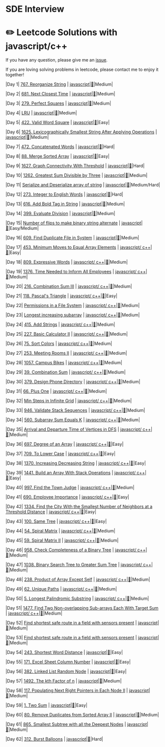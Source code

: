 # SDE Interview
# :pencil2: Leetcode Solutions with javascript/c++

If you have any question, please give me an [issue](https://github.com/swolecoder/365DaysOfAlgorithm/issues).

If you are loving solving problems in leetcode, please contact me to enjoy it together!

<!-- (Notes: :lock: means you need to buy a book from Leetcode to unlock the problem) -->

<!-- |  #  | Title | Source Code | Article | Difficulty |
| :-: | :---: | :---------: | :-----: | :--------: | -->

|Day 1| [767. Reorganize String](https://leetcode.com/problems/reorganize-string/) | [javascript]()|[:memo:](https://leetcode.com/problems/reorganize-string/)|Medium|

|Day 2| [681. Next Closest Time](https://leetcode.com/problems/next-closest-time/) | [javascript]()|[:memo:](https://leetcode.com/problems/next-closest-time/)|Medium|

|Day 3| [279. Perfect Squares](https://leetcode.com/problems/perfect-squares/) | [javascript]()|[:memo:](https://leetcode.com/problems/perfect-squares/)|Medium|

|Day 4| [LRU]() | [javascript]()|[:memo:]()|Medium|

|Day 5| [422. Valid Word Square](https://leetcode.com/problems/valid-word-square/) | [javascript]()|[:memo:](https://leetcode.com/problems/valid-word-square/)|Easy|

|Day 6| [1625. Lexicographically Smallest String After Applying Operations](https://leetcode.com/problems/lexicographically-smallest-string-after-applying-operations/) | [javascript]()|[:memo:](https://leetcode.com/problems/lexicographically-smallest-string-after-applying-operations/)|Medium|


|Day 7| [472. Concatenated Words](https://leetcode.com/problems/concatenated-words/) | [javascript]()|[:memo:](https://leetcode.com/problems/concatenated-words/)|Hard|

|Day 8| [88. Merge Sorted Array](https://leetcode.com/problems/merge-sorted-array/) | [javascript]()|[:memo:](https://leetcode.com/problems/merge-sorted-array/)|Easy|

|Day 9| [1627. Graph Connectivity With Threshold](https://leetcode.com/problems/graph-connectivity-with-threshold/) | [javascript]()|[:memo:](https://leetcode.com/problems/graph-connectivity-with-threshold/)|Hard|

|Day 10| [1262. Greatest Sum Divisible by Three](https://leetcode.com/problems/greatest-sum-divisible-by-three/) | [javascript]()|[:memo:](https://leetcode.com/problems/greatest-sum-divisible-by-three/)|Medium|

|Day 11| [Serialize and Deserialize array of string](https://www.geeksforgeeks.org/serialize-deserialize-array-string/) | [javascript]()|[:memo:](https://www.geeksforgeeks.org/serialize-deserialize-array-string/)|Medium/Hard|

|Day 12| [273. Integer to English Words](https://leetcode.com/problems/integer-to-english-words/) | [javascript]()|[:memo:](https://leetcode.com/problems/integer-to-english-words/)|Hard|


|Day 13| [616. Add Bold Tag in String](https://leetcode.com/problems/add-bold-tag-in-string/) | [javascript]()|[:memo:](https://leetcode.com/problems/add-bold-tag-in-string/)|Medium|


|Day 14| [399. Evaluate Division](https://leetcode.com/problems/evaluate-division/) | [javascript]()|[:memo:](https://leetcode.com/problems/evaluate-division/)|Medium|

|Day 15| [Number of flips to make binary string alternate](https://www.geeksforgeeks.org/number-flips-make-binary-string-alternate/) | [javascript]()|[:memo:](https://www.geeksforgeeks.org/number-flips-make-binary-string-alternate/)|Easy/Medium|

|Day 16| [609. Find Duplicate File in System](https://leetcode.com/problems/find-duplicate-file-in-system/) | [javascript]()|[:memo:](https://leetcode.com/problems/find-duplicate-file-in-system/)|Medium|

|Day 17| [453. Minimum Moves to Equal Array Elements](https://leetcode.com/problems/minimum-moves-to-equal-array-elements/) | [javascript/ c++]()|[:memo:](https://leetcode.com/problems/minimum-moves-to-equal-array-elements/)|Easy|

|Day 18| [809. Expressive Words](https://leetcode.com/problems/expressive-words/) | [javascript/ c++]()|[:memo:](https://leetcode.com/problems/expressive-words/)|Medium|


|Day 19| [1376. Time Needed to Inform All Employees](https://leetcode.com/problems/time-needed-to-inform-all-employees/) | [javascript/ c++]()|[:memo:](https://leetcode.com/problems/time-needed-to-inform-all-employees/)|Medium|

|Day 20| [216. Combination Sum III](https://leetcode.com/problems/combination-sum-iii/) | [javascript/ c++]()|[:memo:](https://leetcode.com/problems/time-needed-to-inform-all-employees/)|Medium|

|Day 21| [118. Pascal's Triangle](https://leetcode.com/problems/pascals-triangle/) | [javascript/ c++]()|[:memo:](https://leetcode.com/problems/pascals-triangle/)|Easy|

|Day 22| [Permissions in a File System](https://leetcode.com/discuss/interview-question/417262/Dropbox-or-Phone-Screen-or-Permissions-in-a-File-System) | [javascript/ c++]()|[:memo:](https://leetcode.com/discuss/interview-question/417262/Dropbox-or-Phone-Screen-or-Permissions-in-a-File-System)|Medium|

|Day 23| [Longest increasing subarray](https://www.geeksforgeeks.org/longest-increasing-subarray/) | [javascript/ c++]()|[:memo:](https://www.geeksforgeeks.org/longest-increasing-subarray/)|Medium|

|Day 24| [415. Add Strings](https://leetcode.com/problems/add-strings/) | [javascript/ c++]()|[:memo:](https://leetcode.com/problems/add-strings/)|Medium|

|Day 25| [227. Basic Calculator II](https://leetcode.com/problems/basic-calculator-ii/) | [javascript/ c++]()|[:memo:](https://leetcode.com/problems/basic-calculator-ii/)|Medium|

|Day 26| [75. Sort Colors](https://leetcode.com/problems/sort-colors/) | [javascript/ c++]()|[:memo:](https://leetcode.com/problems/sort-colors/)|Medium|

|Day 27| [253. Meeting Rooms II](https://leetcode.com/problems/meeting-rooms-ii/) | [javascript/ c++]()|[:memo:](https://leetcode.com/problems/meeting-rooms-ii/)|Medium|

|Day 28| [1057. Campus Bikes](https://leetcode.com/problems/campus-bikes/) | [javascript/ c++]()|[:memo:](https://leetcode.com/problems/campus-bikes/i/)|Medium|


|Day 29| [39. Combination Sum](https://leetcode.com/problems/combination-sum/) | [javascript/ c++]()|[:memo:](https://leetcode.com/problems/combination-sum/)|Medium|

|Day 30| [379. Design Phone Directory](https://leetcode.com/problems/design-phone-directory/) | [javascript/ c++]()|[:memo:](https://leetcode.com/problems/design-phone-directory/)|Medium|

|Day 31| [66. Plus One](https://leetcode.com/problems/plus-one/) | [javascript/ c++]()|[:memo:](https://leetcode.com/problems/plus-one/)|Medium|

|Day 32| [Min Steps in Infinite Grid](https://www.interviewbit.com/problems/min-steps-in-infinite-grid/) | [javascript/ c++]()|[:memo:](https://www.interviewbit.com/problems/min-steps-in-infinite-grid/)|Medium|

|Day 33| [946. Validate Stack Sequences](https://leetcode.com/problems/validate-stack-sequences/) | [javascript/ c++]()|[:memo:](https://leetcode.com/problems/validate-stack-sequences/)|Medium|

|Day 34| [560. Subarray Sum Equals K](https://leetcode.com/problems/subarray-sum-equals-k/) | [javascript/ c++]()|[:memo:](https://leetcode.com/problems/subarray-sum-equals-k/)|Medium|

|Day 35| [Arrival and Departure Time of Vertices in DFS](https://www.techiedelight.com/arrival-departure-time-vertices-dfs/) | [javascript/ c++]()|[:memo:](https://www.techiedelight.com/arrival-departure-time-vertices-dfs/)|Medium|

|Day 36| [697. Degree of an Array](https://leetcode.com/problems/degree-of-an-array/) | [javascript/ c++]()|[:memo:](https://leetcode.com/problems/degree-of-an-array/)|Easy|

|Day 37| [709. To Lower Case](https://leetcode.com/problems/to-lower-case/) | [javascript/ c++]()|[:memo:](https://leetcode.com/problems/to-lower-case/)|Easy|

|Day 38| [1370. Increasing Decreasing String](https://leetcode.com/problems/increasing-decreasing-string/) | [javascript/ c++]()|[:memo:](https://leetcode.com/problems/increasing-decreasing-string/)|Easy|

|Day 39| [1441. Build an Array With Stack Operations](https://leetcode.com/problems/build-an-array-with-stack-operations/) | [javascript/ c++]()|[:memo:](https://leetcode.com/problems/build-an-array-with-stack-operations/)|Easy|

|Day 40| [997. Find the Town Judge](https://leetcode.com/problems/find-the-town-judge/) | [javascript/ c++]()|[:memo:](https://leetcode.com/problems/find-the-town-judge/)|Medium|

|Day 41| [690. Employee Importance](https://leetcode.com/problems/employee-importance/) | [javascript/ c++]()|[:memo:](https://leetcode.com/problems/employee-importance/)|Easy|

|Day 42| [1334. Find the City With the Smallest Number of Neighbors at a Threshold Distance](https://leetcode.com/problems/find-the-city-with-the-smallest-number-of-neighbors-at-a-threshold-distance/) | [javascript/ c++]()|[:memo:](https://leetcode.com/problems/find-the-city-with-the-smallest-number-of-neighbors-at-a-threshold-distance/)|Easy|


|Day 43| [100. Same Tree](https://leetcode.com/problems/same-tree/) | [javascript/ c++]()|[:memo:](https://leetcode.com/problems/same-tree/)|Easy|

|Day 44| [54. Spiral Matrix](https://leetcode.com/problems/spiral-matrix/) | [javascript/ c++]()|[:memo:](https://leetcode.com/problems/spiral-matrix/)|Medium|

|Day 45| [59. Spiral Matrix II](https://leetcode.com/problems/spiral-matrix-ii/) | [javascript/ c++]()|[:memo:](https://leetcode.com/problems/spiral-matrix-ii/)|Medium|

|Day 46| [958. Check Completeness of a Binary Tree](https://leetcode.com/problems/check-completeness-of-a-binary-tree/) | [javascript/ c++]()|[:memo:](https://leetcode.com/problems/check-completeness-of-a-binary-tree/)|Medium|


|Day 47| [1038. Binary Search Tree to Greater Sum Tree](https://leetcode.com/problems/binary-search-tree-to-greater-sum-tree/) | [javascript/ c++]()|[:memo:](https://leetcode.com/problems/binary-search-tree-to-greater-sum-tree/)|Medium|


|Day 48| [238. Product of Array Except Self](https://leetcode.com/problems/product-of-array-except-self/) | [javascript/ c++]()|[:memo:](https://leetcode.com/problems/product-of-array-except-self/)|Medium|

|Day 49| [62. Unique Paths](https://leetcode.com/problems/unique-paths/) | [javascript/ c++]()|[:memo:](https://leetcode.com/problems/unique-paths/)|Medium|

|Day 50| [5. Longest Palindromic Substring](https://leetcode.com/problems/longest-palindromic-substring/) | [javascript/ c++]()|[:memo:](https://leetcode.com/problems/longest-palindromic-substring/)|Medium|


|Day 51| [1477. Find Two Non-overlapping Sub-arrays Each With Target Sum](https://leetcode.com/problems/find-two-non-overlapping-sub-arrays-each-with-target-sum/) | [javascript/ c++]()|[:memo:](https://leetcode.com/problems/find-two-non-overlapping-sub-arrays-each-with-target-sum/)|Medium|

|Day 52| [Find shortest safe route in a field with sensors present](https://www.techiedelight.com/find-shortest-safe-route-field-sensors-present/) | [javascript]()|[:memo:](https://www.techiedelight.com/find-shortest-safe-route-field-sensors-present/)|Medium|

|Day 53| [Find shortest safe route in a field with sensors present](https://www.techiedelight.com/find-shortest-safe-route-field-sensors-present/) | [javascript]()|[:memo:](https://www.techiedelight.com/find-shortest-safe-route-field-sensors-present/)|Medium|

|Day 54| [243. Shortest Word Distance](https://leetcode.com/problems/shortest-word-distance/) | [javascript]()|[:memo:](https://leetcode.com/problems/shortest-word-distance/)|Easy|

|Day 55| [171. Excel Sheet Column Number](https://leetcode.com/problems/excel-sheet-column-number/) | [javascript]()|[:memo:](https://leetcode.com/problems/excel-sheet-column-number/)|Easy|

|Day 56| [382. Linked List Random Node](https://leetcode.com/problems/linked-list-random-node/) | [javascript]()|[:memo:](https://leetcode.com/problems/linked-list-random-node/)|Easy|

|Day 57| [1492. The kth Factor of n](https://leetcode.com/problems/the-kth-factor-of-n/) | [javascript]()|[:memo:](https://leetcode.com/problems/the-kth-factor-of-n/)|Medium|

|Day 58| [117. Populating Next Right Pointers in Each Node II](https://leetcode.com/problems/populating-next-right-pointers-in-each-node-ii/) | [javascript]()|[:memo:](https://leetcode.com/problems/populating-next-right-pointers-in-each-node-ii/)|Medium|

|Day 59| [1. Two Sum](https://leetcode.com/problems/two-sum/) | [javascript]()|[:memo:](https://leetcode.com/problems/two-sum/)|Easy|

|Day 60| [80. Remove Duplicates from Sorted Array II](https://leetcode.com/problems/remove-duplicates-from-sorted-array-ii/) | [javascript]()|[:memo:](https://leetcode.com/problems/remove-duplicates-from-sorted-array-ii/)|Medium|

|Day 61| [865. Smallest Subtree with all the Deepest Nodes](https://leetcode.com/problems/smallest-subtree-with-all-the-deepest-nodes/) | [javascript]()|[:memo:](https://leetcode.com/problems/smallest-subtree-with-all-the-deepest-nodes/)|Medium|

|Day 62| [312. Burst Balloons](https://leetcode.com/problems/burst-balloons/) | [javascript]()|[:memo:](https://leetcode.com/problems/burst-balloons/)|Hard|